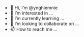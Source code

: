 - 👋 Hi, I’m @ynghiemnie
- 👀 I’m interested in ...
- 🌱 I’m currently learning ...
- 💞️ I’m looking to collaborate on ...
- 📫 How to reach me ...

<!---
ynghiemnie/ynghiemnie is a ✨ special ✨ repository because its `README.md` (this file) appears on your GitHub profile.
You can click the Preview link to take a look at your changes.
--->
